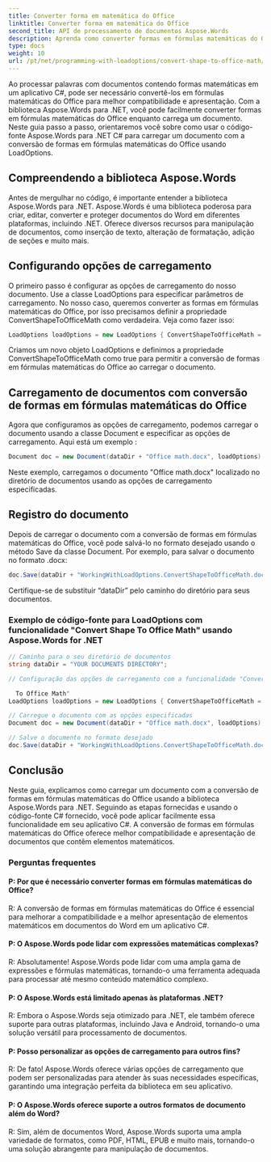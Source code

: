 ```yaml
---
title: Converter forma em matemática do Office
linktitle: Converter forma em matemática do Office
second_title: API de processamento de documentos Aspose.Words
description: Aprenda como converter formas em fórmulas matemáticas do Office ao enviar documentos com Aspose.Words for .NET.
type: docs
weight: 10
url: /pt/net/programming-with-loadoptions/convert-shape-to-office-math/
---
```

Ao processar palavras com documentos contendo formas matemáticas em um aplicativo C#, pode ser necessário convertê-los em fórmulas matemáticas do Office para melhor compatibilidade e apresentação. Com a biblioteca Aspose.Words para .NET, você pode facilmente converter formas em fórmulas matemáticas do Office enquanto carrega um documento. Neste guia passo a passo, orientaremos você sobre como usar o código-fonte Aspose.Words para .NET C# para carregar um documento com a conversão de formas em fórmulas matemáticas do Office usando LoadOptions.

## Compreendendo a biblioteca Aspose.Words

Antes de mergulhar no código, é importante entender a biblioteca Aspose.Words para .NET. Aspose.Words é uma biblioteca poderosa para criar, editar, converter e proteger documentos do Word em diferentes plataformas, incluindo .NET. Oferece diversos recursos para manipulação de documentos, como inserção de texto, alteração de formatação, adição de seções e muito mais.

## Configurando opções de carregamento

O primeiro passo é configurar as opções de carregamento do nosso documento. Use a classe LoadOptions para especificar parâmetros de carregamento. No nosso caso, queremos converter as formas em fórmulas matemáticas do Office, por isso precisamos definir a propriedade ConvertShapeToOfficeMath como verdadeira. Veja como fazer isso:

```csharp
LoadOptions loadOptions = new LoadOptions { ConvertShapeToOfficeMath = true };
```

Criamos um novo objeto LoadOptions e definimos a propriedade ConvertShapeToOfficeMath como true para permitir a conversão de formas em fórmulas matemáticas do Office ao carregar o documento.

## Carregamento de documentos com conversão de formas em fórmulas matemáticas do Office

Agora que configuramos as opções de carregamento, podemos carregar o documento usando a classe Document e especificar as opções de carregamento. Aqui está um exemplo :

```csharp
Document doc = new Document(dataDir + "Office math.docx", loadOptions);
```

Neste exemplo, carregamos o documento "Office math.docx" localizado no diretório de documentos usando as opções de carregamento especificadas.

## Registro do documento

Depois de carregar o documento com a conversão de formas em fórmulas matemáticas do Office, você pode salvá-lo no formato desejado usando o método Save da classe Document. Por exemplo, para salvar o documento no formato .docx:

```csharp
doc.Save(dataDir + "WorkingWithLoadOptions.ConvertShapeToOfficeMath.docx", SaveFormat.Docx);
```

Certifique-se de substituir “dataDir” pelo caminho do diretório para seus documentos.

### Exemplo de código-fonte para LoadOptions com funcionalidade "Convert Shape To Office Math" usando Aspose.Words for .NET

```csharp
// Caminho para o seu diretório de documentos
string dataDir = "YOUR DOCUMENTS DIRECTORY";

// Configuração das opções de carregamento com a funcionalidade "Convert Shape"

  To Office Math"
LoadOptions loadOptions = new LoadOptions { ConvertShapeToOfficeMath = true };

// Carregue o documento com as opções especificadas
Document doc = new Document(dataDir + "Office math.docx", loadOptions);

// Salve o documento no formato desejado
doc.Save(dataDir + "WorkingWithLoadOptions.ConvertShapeToOfficeMath.docx", SaveFormat.Docx);
```

## Conclusão

Neste guia, explicamos como carregar um documento com a conversão de formas em fórmulas matemáticas do Office usando a biblioteca Aspose.Words para .NET. Seguindo as etapas fornecidas e usando o código-fonte C# fornecido, você pode aplicar facilmente essa funcionalidade em seu aplicativo C#. A conversão de formas em fórmulas matemáticas do Office oferece melhor compatibilidade e apresentação de documentos que contêm elementos matemáticos.


### Perguntas frequentes

#### P: Por que é necessário converter formas em fórmulas matemáticas do Office?

R: A conversão de formas em fórmulas matemáticas do Office é essencial para melhorar a compatibilidade e a melhor apresentação de elementos matemáticos em documentos do Word em um aplicativo C#.

#### P: O Aspose.Words pode lidar com expressões matemáticas complexas?

R: Absolutamente! Aspose.Words pode lidar com uma ampla gama de expressões e fórmulas matemáticas, tornando-o uma ferramenta adequada para processar até mesmo conteúdo matemático complexo.

#### P: O Aspose.Words está limitado apenas às plataformas .NET?

R: Embora o Aspose.Words seja otimizado para .NET, ele também oferece suporte para outras plataformas, incluindo Java e Android, tornando-o uma solução versátil para processamento de documentos.

#### P: Posso personalizar as opções de carregamento para outros fins?

R: De fato! Aspose.Words oferece várias opções de carregamento que podem ser personalizadas para atender às suas necessidades específicas, garantindo uma integração perfeita da biblioteca em seu aplicativo.

#### P: O Aspose.Words oferece suporte a outros formatos de documento além do Word?

R: Sim, além de documentos Word, Aspose.Words suporta uma ampla variedade de formatos, como PDF, HTML, EPUB e muito mais, tornando-o uma solução abrangente para manipulação de documentos.